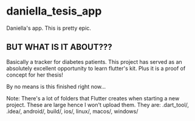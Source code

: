 # daniella_tesis_app

Daniella's app. This is pretty epic.

## BUT WHAT IS IT ABOUT???

Basically a tracker for diabetes patients. This project has served as an absolutely excellent opportunity to learn flutter's kit. Plus it is a proof of concept for her thesis!

By no means is this finished right now...

Note: There's a lot of folders that Flutter creates when starting a new project. These are large hence I won't upload them. They are: .dart_tool/, .idea/, android/, build/, ios/, linux/, macos/, windows/

